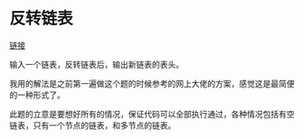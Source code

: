 # 反转链表

[链接](https://www.nowcoder.com/practice/75e878df47f24fdc9dc3e400ec6058ca?tpId=13&tqId=11168&tPage=1&rp=1&ru=/ta/coding-interviews&qru=/ta/coding-interviews/question-ranking)

输入一个链表，反转链表后，输出新链表的表头。



我用的解法是之前第一遍做这个题的时候参考的网上大佬的方案，感觉这是最简便的一种形式了。



此题的立意是要想好所有的情况，保证代码可以全部执行通过，各种情况包括有空链表，只有一个节点的链表，和多节点的链表。